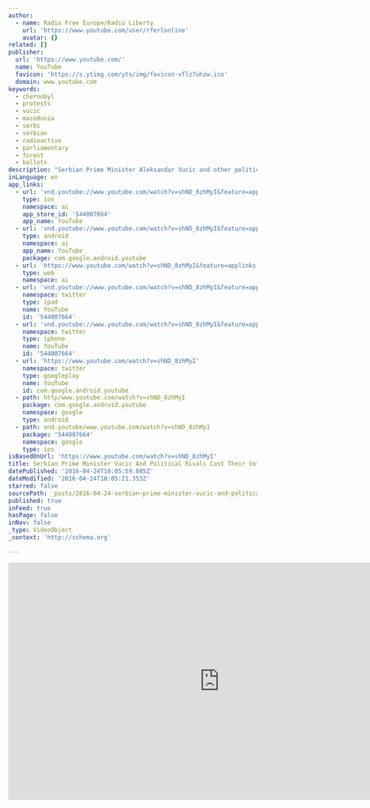 ```yaml
---
author:
  - name: Radio Free Europe/Radio Liberty
    url: 'https://www.youtube.com/user/rferlonline'
    avatar: {}
related: []
publisher:
  url: 'https://www.youtube.com/'
  name: YouTube
  favicon: 'https://s.ytimg.com/yts/img/favicon-vflz7uhzw.ico'
  domain: www.youtube.com
keywords:
  - chernobyl
  - protests
  - vucic
  - macedonia
  - serbs
  - serbian
  - radioactive
  - parliamentary
  - forest
  - ballots
description: "Serbian Prime Minister Aleksandar Vucic and other political leaders marked their ballots in parliamentary elections on April 24. Vucic asked Serbian voters to endorse his drive toward the European Union while maintaining close ties with Russia. (RFE/RL's Balkan Service) Originally published at - http://www.rferl.org/media/video/serbian-pm-vucic-and-rivals-cast-ballots/27693983.html"
inLanguage: en
app_links:
  - url: 'vnd.youtube://www.youtube.com/watch?v=shND_8zhMyI&feature=applinks'
    type: ios
    namespace: ai
    app_store_id: '544007664'
    app_name: YouTube
  - url: 'vnd.youtube://www.youtube.com/watch?v=shND_8zhMyI&feature=applinks'
    type: android
    namespace: ai
    app_name: YouTube
    package: com.google.android.youtube
  - url: 'https://www.youtube.com/watch?v=shND_8zhMyI&feature=applinks'
    type: web
    namespace: ai
  - url: 'vnd.youtube://www.youtube.com/watch?v=shND_8zhMyI&feature=applinks'
    namespace: twitter
    type: ipad
    name: YouTube
    id: '544007664'
  - url: 'vnd.youtube://www.youtube.com/watch?v=shND_8zhMyI&feature=applinks'
    namespace: twitter
    type: iphone
    name: YouTube
    id: '544007664'
  - url: 'https://www.youtube.com/watch?v=shND_8zhMyI'
    namespace: twitter
    type: googleplay
    name: YouTube
    id: com.google.android.youtube
  - path: http/www.youtube.com/watch?v=shND_8zhMyI
    package: com.google.android.youtube
    namespace: google
    type: android
  - path: vnd.youtube/www.youtube.com/watch?v=shND_8zhMyI
    package: '544007664'
    namespace: google
    type: ios
isBasedOnUrl: 'https://www.youtube.com/watch?v=shND_8zhMyI'
title: Serbian Prime Minister Vucic And Political Rivals Cast Their Votes
datePublished: '2016-04-24T18:05:59.085Z'
dateModified: '2016-04-24T18:05:21.353Z'
starred: false
sourcePath: _posts/2016-04-24-serbian-prime-minister-vucic-and-political-rivals-cast-their.md
published: true
inFeed: true
hasPage: false
inNav: false
_type: VideoObject
_context: 'http://schema.org'

---
```

<iframe src="https://cdn.embedly.com/widgets/media.html?src=https%3A%2F%2Fwww.youtube.com%2Fembed%2FshND_8zhMyI%3Ffeature%3Doembed&amp;url=https%3A%2F%2Fwww.youtube.com%2Fwatch%3Fv%3DshND_8zhMyI&amp;image=https%3A%2F%2Fi.ytimg.com%2Fvi%2FshND_8zhMyI%2Fhqdefault.jpg&amp;key=b7d04c9b404c499eba89ee7072e1c4f7&amp;type=text%2Fhtml&amp;schema=youtube" width="854" height="480" scrolling="no" frameborder="0" allowfullscreen="" style=""></iframe>